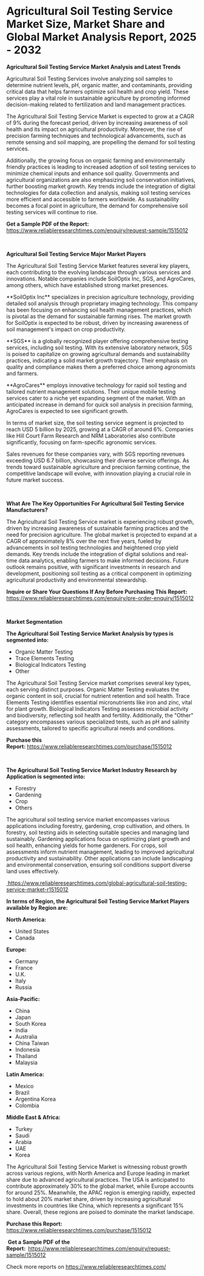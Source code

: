 <p><h1>Agricultural Soil Testing Service Market Size, Market Share and Global Market Analysis Report, 2025 - 2032</h1></p><p><strong>Agricultural Soil Testing Service Market Analysis and Latest Trends</strong></p>
<p><p>Agricultural Soil Testing Services involve analyzing soil samples to determine nutrient levels, pH, organic matter, and contaminants, providing critical data that helps farmers optimize soil health and crop yield. These services play a vital role in sustainable agriculture by promoting informed decision-making related to fertilization and land management practices.</p><p>The Agricultural Soil Testing Service Market is expected to grow at a CAGR of 9% during the forecast period, driven by increasing awareness of soil health and its impact on agricultural productivity. Moreover, the rise of precision farming techniques and technological advancements, such as remote sensing and soil mapping, are propelling the demand for soil testing services. </p><p>Additionally, the growing focus on organic farming and environmentally friendly practices is leading to increased adoption of soil testing services to minimize chemical inputs and enhance soil quality. Governments and agricultural organizations are also emphasizing soil conservation initiatives, further boosting market growth. Key trends include the integration of digital technologies for data collection and analysis, making soil testing services more efficient and accessible to farmers worldwide. As sustainability becomes a focal point in agriculture, the demand for comprehensive soil testing services will continue to rise.</p></p>
<p><strong>Get a Sample PDF of the Report:&nbsp;</strong> <a href="https://www.reliableresearchtimes.com/enquiry/request-sample/1515012?utm_campaign=3522&utm_medium=2&utm_source=Github&utm_content=ia&utm_term=29032025&utm_id=agricultural-soil-testing-service">https://www.reliableresearchtimes.com/enquiry/request-sample/1515012</a></p>
<p>&nbsp;</p>
<p><strong>Agricultural Soil Testing Service Major Market Players</strong></p>
<p><p>The Agricultural Soil Testing Service Market features several key players, each contributing to the evolving landscape through various services and innovations. Notable companies include SoilOptix Inc, SGS, and AgroCares, among others, which have established strong market presences.</p><p>**SoilOptix Inc** specializes in precision agriculture technology, providing detailed soil analysis through proprietary imaging technology. This company has been focusing on enhancing soil health management practices, which is pivotal as the demand for sustainable farming rises. The market growth for SoilOptix is expected to be robust, driven by increasing awareness of soil management's impact on crop productivity.</p><p>**SGS** is a globally recognized player offering comprehensive testing services, including soil testing. With its extensive laboratory network, SGS is poised to capitalize on growing agricultural demands and sustainability practices, indicating a solid market growth trajectory. Their emphasis on quality and compliance makes them a preferred choice among agronomists and farmers.</p><p>**AgroCares** employs innovative technology for rapid soil testing and tailored nutrient management solutions. Their unique mobile testing services cater to a niche yet expanding segment of the market. With an anticipated increase in demand for quick soil analysis in precision farming, AgroCares is expected to see significant growth.</p><p>In terms of market size, the soil testing service segment is projected to reach USD 5 billion by 2025, growing at a CAGR of around 6%. Companies like Hill Court Farm Research and NRM Laboratories also contribute significantly, focusing on farm-specific agronomic services.</p><p>Sales revenues for these companies vary, with SGS reporting revenues exceeding USD 6.7 billion, showcasing their diverse service offerings. As trends toward sustainable agriculture and precision farming continue, the competitive landscape will evolve, with innovation playing a crucial role in future market success.</p></p>
<p>&nbsp;</p>
<p><strong>What Are The Key Opportunities For Agricultural Soil Testing Service Manufacturers?</strong></p>
<p><p>The Agricultural Soil Testing Service market is experiencing robust growth, driven by increasing awareness of sustainable farming practices and the need for precision agriculture. The global market is projected to expand at a CAGR of approximately 8% over the next five years, fueled by advancements in soil testing technologies and heightened crop yield demands. Key trends include the integration of digital solutions and real-time data analytics, enabling farmers to make informed decisions. Future outlook remains positive, with significant investments in research and development, positioning soil testing as a critical component in optimizing agricultural productivity and environmental stewardship.</p></p>
<p><strong>Inquire or Share Your Questions If Any Before Purchasing This Report:</strong> <a href="https://www.reliableresearchtimes.com/enquiry/pre-order-enquiry/1515012?utm_campaign=3522&utm_medium=2&utm_source=Github&utm_content=ia&utm_term=29032025&utm_id=agricultural-soil-testing-service">https://www.reliableresearchtimes.com/enquiry/pre-order-enquiry/1515012</a></p>
<p>&nbsp;</p>
<p><strong>Market Segmentation</strong></p>
<p><strong>The Agricultural Soil Testing Service Market Analysis by types is segmented into:</strong></p>
<p><ul><li>Organic Matter Testing</li><li>Trace Elements Testing</li><li>Biological Indicators Testing</li><li>Other</li></ul></p>
<p><p>The Agricultural Soil Testing Service market comprises several key types, each serving distinct purposes. Organic Matter Testing evaluates the organic content in soil, crucial for nutrient retention and soil health. Trace Elements Testing identifies essential micronutrients like iron and zinc, vital for plant growth. Biological Indicators Testing assesses microbial activity and biodiversity, reflecting soil health and fertility. Additionally, the "Other" category encompasses various specialized tests, such as pH and salinity assessments, tailored to specific agricultural needs and conditions.</p></p>
<p><strong>Purchase this Report:&nbsp;</strong><a href="https://www.reliableresearchtimes.com/purchase/1515012?utm_campaign=3522&utm_medium=2&utm_source=Github&utm_content=ia&utm_term=29032025&utm_id=agricultural-soil-testing-service">https://www.reliableresearchtimes.com/purchase/1515012</a></p>
<p>&nbsp;</p>
<p><strong>The Agricultural Soil Testing Service Market Industry Research by Application is segmented into:</strong></p>
<p><ul><li>Forestry</li><li>Gardening</li><li>Crop</li><li>Others</li></ul></p>
<p><p>The agricultural soil testing service market encompasses various applications including forestry, gardening, crop cultivation, and others. In forestry, soil testing aids in selecting suitable species and managing land sustainably. Gardening applications focus on optimizing plant growth and soil health, enhancing yields for home gardeners. For crops, soil assessments inform nutrient management, leading to improved agricultural productivity and sustainability. Other applications can include landscaping and environmental conservation, ensuring soil conditions support diverse land uses effectively.</p></p>
<p><a href="https://www.reliableresearchtimes.com/global-agricultural-soil-testing-service-market-r1515012?utm_campaign=3522&utm_medium=2&utm_source=Github&utm_content=ia&utm_term=29032025&utm_id=agricultural-soil-testing-service">&nbsp;https://www.reliableresearchtimes.com/global-agricultural-soil-testing-service-market-r1515012</a></p>
<p><strong>In terms of Region, the Agricultural Soil Testing Service Market Players available by Region are:</strong></p>
<p>
    <p> <strong> North America: </strong>
        <ul>
            <li>United States</li>
            <li>Canada</li>
        </ul>
        </p> 
    <p> <strong> Europe: </strong>
        <ul>
            <li>Germany</li>
            <li>France</li>
            <li>U.K.</li>
            <li>Italy</li>
            <li>Russia</li>
        </ul>
        </p> 
    <p> <strong> Asia-Pacific: </strong>
        <ul>
            <li>China</li>
            <li>Japan</li>
            <li>South Korea</li>
            <li>India</li>
            <li>Australia</li>
            <li>China Taiwan</li>
            <li>Indonesia</li>
            <li>Thailand</li>
            <li>Malaysia</li>
        </ul>
        </p> 
    <p> <strong> Latin America: </strong>
        <ul>
            <li>Mexico</li>
            <li>Brazil</li>
            <li>Argentina Korea</li>
            <li>Colombia</li>
        </ul>
        </p> 
    <p> <strong> Middle East & Africa: </strong>
        <ul>
            <li>Turkey</li>
            <li>Saudi</li>
            <li>Arabia</li>
            <li>UAE</li>
            <li>Korea</li>
        </ul>
    </p>
    </p>
<p><p>The Agricultural Soil Testing Service Market is witnessing robust growth across various regions, with North America and Europe leading in market share due to advanced agricultural practices. The USA is anticipated to contribute approximately 30% to the global market, while Europe accounts for around 25%. Meanwhile, the APAC region is emerging rapidly, expected to hold about 20% market share, driven by increasing agricultural investments in countries like China, which represents a significant 15% share. Overall, these regions are poised to dominate the market landscape.</p></p>
<p><strong>Purchase this Report: </strong><a href="https://www.reliableresearchtimes.com/purchase/1515012?utm_campaign=3522&utm_medium=2&utm_source=Github&utm_content=ia&utm_term=29032025&utm_id=agricultural-soil-testing-service">https://www.reliableresearchtimes.com/purchase/1515012</a></p>
<p>&nbsp;<strong>Get a Sample PDF of the Report:&nbsp;&nbsp;</strong><a href="https://www.reliableresearchtimes.com/enquiry/request-sample/1515012?utm_campaign=3522&utm_medium=2&utm_source=Github&utm_content=ia&utm_term=29032025&utm_id=agricultural-soil-testing-service">https://www.reliableresearchtimes.com/enquiry/request-sample/1515012</a></p>
<p><strong></strong></p>
<p>Check more reports on <a href="https://www.reliableresearchtimes.com/?utm_campaign=3522&utm_medium=2&utm_source=Github&utm_content=ia&utm_term=29032025&utm_id=agricultural-soil-testing-service">https://www.reliableresearchtimes.com/</a></p>